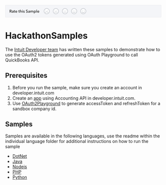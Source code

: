 [![Sample Banner](views/Sample.png)][ss1]

# HackathonSamples

The [Intuit Developer team](https://developer.intuit.com) has written these samples to demonstrate how to use the OAuth2 tokens generated using OAuth Playground to call QuickBooks API.


## Prerequisites

1. Before you run the sample, make sure you create an account in developer.intuit.com 
2. Create an [app](https://developer.intuit.com/v2/ui#/app/startcreate) using Accounting API in developer.intuit.com.
3. Use [OAuth2Playground](https://developer.intuit.com/v2/ui#/playground) to generate accessToken and refreshToken for a sandbox company id.


## Samples

Samples are available in the following languages, use the readme within the individual language folder for additional instructions on how to run the sample
* [DotNet](dotnet)
* [Java](java)
* [Nodejs](nodejs)
* [PHP](php)
* [Python](python)

[ss1]: https://help.developer.intuit.com/s/samplefeedback?cid=9010&repoName=HackathonSamples